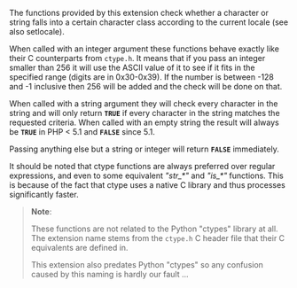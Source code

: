 The functions provided by this extension check whether a character or
string falls into a certain character class according to the current
locale (see also <span class="function">setlocale</span>).

When called with an integer argument these functions behave exactly like
their C counterparts from `ctype.h`. It means that if you pass an
integer smaller than 256 it will use the ASCII value of it to see if it
fits in the specified range (digits are in 0x30-0x39). If the number is
between -128 and -1 inclusive then 256 will be added and the check will
be done on that.

When called with a string argument they will check every character in
the string and will only return **`TRUE`** if every character in the
string matches the requested criteria. When called with an empty string
the result will always be **`TRUE`** in PHP \< 5.1 and **`FALSE`** since
5.1.

Passing anything else but a string or integer will return **`FALSE`**
immediately.

It should be noted that ctype functions are always preferred over
regular expressions, and even to some equivalent *"str\_\*"* and
*"is\_\*"* functions. This is because of the fact that ctype uses a
native C library and thus processes significantly faster.

> **Note**:
>
> These functions are not related to the Python "ctypes" library at all.
> The extension name stems from the `ctype.h` C header file that their C
> equivalents are defined in.
>
> This extension also predates Python "ctypes" so any confusion caused
> by this naming is hardly our fault ...
